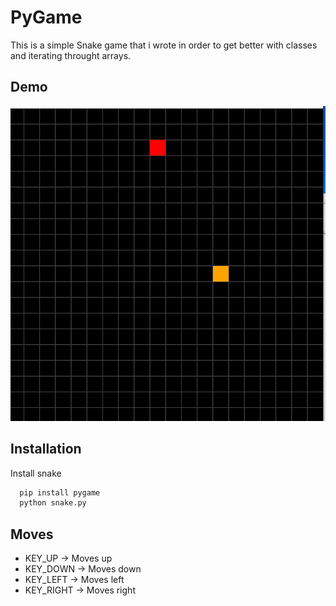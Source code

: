 
# PyGame

This is a simple Snake game that i wrote in order to get better with classes and 
iterating throught arrays.





## Demo

![](https://github.com/PatrykKarbowy/Python_Learning_TEST/blob/master/SNAKE_PYGAME/Snake_DEMO.gif)


## Installation

Install snake

```bash
  pip install pygame
  python snake.py
```
    
## Moves

- KEY_UP -> Moves up
- KEY_DOWN -> Moves down
- KEY_LEFT -> Moves left
- KEY_RIGHT -> Moves right

